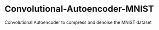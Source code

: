 # Convolutional-Autoencoder-MNIST
Convolutional Autoencoder to compress and denoise the MNIST dataset
